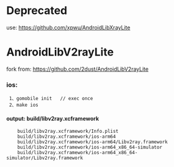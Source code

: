 # Deprecated
use: https://github.com/xpwu/AndroidLibXrayLite


# AndroidLibV2rayLite


fork from: https://github.com/2dust/AndroidLibV2rayLite


### ios:
```
 1、gomobile init   // exec once
 2、make ios
```
 
 #### output: build/libv2ray.xcframework
 
        build/libv2ray.xcframework/Info.plist
        build/libv2ray.xcframework/ios-arm64
        build/libv2ray.xcframework/ios-arm64/Libv2ray.framework
        build/libv2ray.xcframework/ios-arm64_x86_64-simulator
        build/libv2ray.xcframework/ios-arm64_x86_64-simulator/Libv2ray.framework
